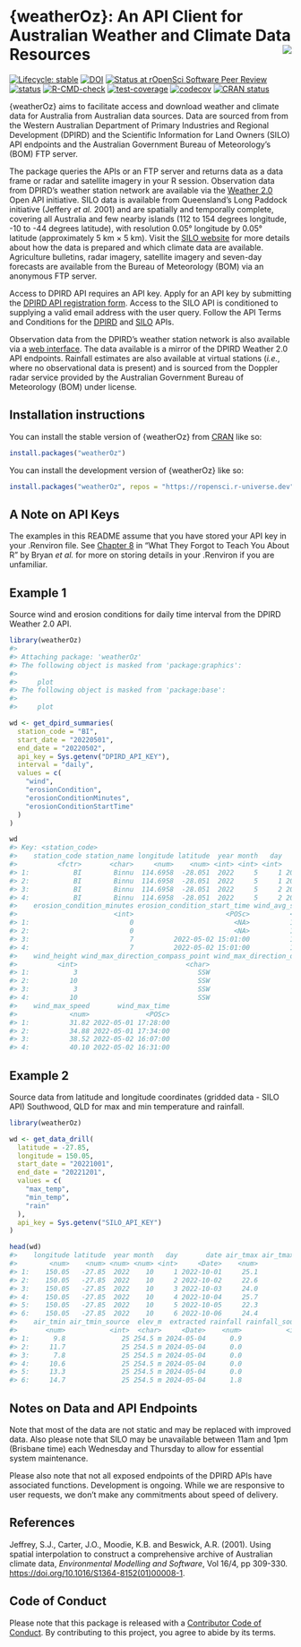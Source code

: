 
<!-- README.md is generated from README.Rmd. Please edit that file -->

# {weatherOz}: An API Client for Australian Weather and Climate Data Resources <img src="man/figures/logo.png" align="right" />

<!-- badges: start -->

[![Lifecycle:
stable](https://img.shields.io/badge/lifecycle-stable-green.svg)](https://lifecycle.r-lib.org/articles/stages.html#stable)
[![DOI](https://zenodo.org/badge/613750527.svg)](https://zenodo.org/badge/latestdoi/613750527)
[![Status at rOpenSci Software Peer
Review](https://badges.ropensci.org/598_status.svg)](https://github.com/ropensci/software-review/issues/598)
[![status](https://joss.theoj.org/papers/44a93e6baee10f5212735041123d400b/status.svg)](https://joss.theoj.org/papers/44a93e6baee10f5212735041123d400b)
[![R-CMD-check](https://github.com/ropensci/weatherOz/actions/workflows/R-CMD-check.yaml/badge.svg)](https://github.com/ropensci/weatherOz/actions/workflows/R-CMD-check.yaml)
[![test-coverage](https://github.com/ropensci/weatherOz/actions/workflows/test-coverage.yaml/badge.svg)](https://github.com/ropensci/weatherOz/actions/workflows/test-coverage.yaml)
[![codecov](https://codecov.io/gh/ropensci/weatherOz/graph/badge.svg?token=ZiaPsN6nYy)](https://codecov.io/gh/ropensci/weatherOz)
[![CRAN
status](https://www.r-pkg.org/badges/version/weatherOz)](https://CRAN.R-project.org/package=weatherOz)
<!-- badges: end -->

{weatherOz} aims to facilitate access and download weather and climate
data for Australia from Australian data sources. Data are sourced from
from the Western Australian Department of Primary Industries and
Regional Development (DPIRD) and the Scientific Information for Land
Owners (SILO) API endpoints and the Australian Government Bureau of
Meteorology’s (BOM) FTP server.

The package queries the APIs or an FTP server and returns data as a data
frame or radar and satellite imagery in your R session. Observation data
from DPIRD’s weather station network are available via the [Weather
2.0](https://www.agric.wa.gov.au/weather-api-20) Open API initiative.
SILO data is available from Queensland’s Long Paddock initiative
(Jeffery *et al.* 2001) and are spatially and temporally complete,
covering all Australia and few nearby islands (112 to 154 degrees
longitude, -10 to -44 degrees latitude), with resolution 0.05° longitude
by 0.05° latitude (approximately 5 km × 5 km). Visit the [SILO
website](https://www.longpaddock.qld.gov.au/silo/) for more details
about how the data is prepared and which climate data are available.
Agriculture bulletins, radar imagery, satellite imagery and seven-day
forecasts are available from the Bureau of Meteorology (BOM) via an
anonymous FTP server.

Access to DPIRD API requires an API key. Apply for an API key by
submitting the [DPIRD API registration
form](https://www.agric.wa.gov.au/form/dpird-api-registration). Access
to the SILO API is conditioned to supplying a valid email address with
the user query. Follow the API Terms and Conditions for the
[DPIRD](https://www.agric.wa.gov.au/apis/api-terms-and-conditions) and
[SILO](https://www.longpaddock.qld.gov.au/silo/api-documentation/) APIs.

Observation data from the DPIRD’s weather station network is also
available via a [web interface](https://weather.agric.wa.gov.au). The
data available is a mirror of the DPIRD Weather 2.0 API endpoints.
Rainfall estimates are also available at virtual stations (*i.e.*, where
no observational data is present) and is sourced from the Doppler radar
service provided by the Australian Government Bureau of Meteorology
(BOM) under license.

## Installation instructions

You can install the stable version of {weatherOz} from
[CRAN](https://cran.r-project.org/) like so:

``` r
install.packages("weatherOz")
```

You can install the development version of {weatherOz} like so:

``` r
install.packages("weatherOz", repos = "https://ropensci.r-universe.dev")
```

## A Note on API Keys

The examples in this README assume that you have stored your API key in
your .Renviron file. See [Chapter
8](https://rstats.wtf/r-startup.html#renviron) in “What They Forgot to
Teach You About R” by Bryan *et al.* for more on storing details in your
.Renviron if you are unfamiliar.

## Example 1

Source wind and erosion conditions for daily time interval from the
DPIRD Weather 2.0 API.

``` r
library(weatherOz)
#> 
#> Attaching package: 'weatherOz'
#> The following object is masked from 'package:graphics':
#> 
#>     plot
#> The following object is masked from 'package:base':
#> 
#>     plot

wd <- get_dpird_summaries(
  station_code = "BI",
  start_date = "20220501",
  end_date = "20220502",
  api_key = Sys.getenv("DPIRD_API_KEY"),
  interval = "daily",
  values = c(
    "wind",
    "erosionCondition",
    "erosionConditionMinutes",
    "erosionConditionStartTime"
  )
)

wd
#> Key: <station_code>
#>    station_code station_name longitude latitude  year month   day       date
#>          <fctr>       <char>     <num>    <num> <int> <int> <int>     <Date>
#> 1:           BI        Binnu  114.6958  -28.051  2022     5     1 2022-05-01
#> 2:           BI        Binnu  114.6958  -28.051  2022     5     1 2022-05-01
#> 3:           BI        Binnu  114.6958  -28.051  2022     5     2 2022-05-02
#> 4:           BI        Binnu  114.6958  -28.051  2022     5     2 2022-05-02
#>    erosion_condition_minutes erosion_condition_start_time wind_avg_speed
#>                        <int>                       <POSc>          <num>
#> 1:                         0                         <NA>          10.85
#> 2:                         0                         <NA>          15.57
#> 3:                         7          2022-05-02 15:01:00          13.06
#> 4:                         7          2022-05-02 15:01:00          17.70
#>    wind_height wind_max_direction_compass_point wind_max_direction_degrees
#>          <int>                           <char>                      <int>
#> 1:           3                              SSW                        200
#> 2:          10                              SSW                        194
#> 3:           3                              SSW                        205
#> 4:          10                              SSW                        193
#>    wind_max_speed       wind_max_time
#>             <num>              <POSc>
#> 1:          31.82 2022-05-01 17:28:00
#> 2:          34.88 2022-05-01 17:34:00
#> 3:          38.52 2022-05-02 16:07:00
#> 4:          40.10 2022-05-02 16:31:00
```

## Example 2

Source data from latitude and longitude coordinates (gridded data - SILO
API) Southwood, QLD for max and min temperature and rainfall.

``` r
library(weatherOz)

wd <- get_data_drill(
  latitude = -27.85,
  longitude = 150.05,
  start_date = "20221001",
  end_date = "20221201",
  values = c(
    "max_temp",
    "min_temp",
    "rain"
  ),
  api_key = Sys.getenv("SILO_API_KEY")
)

head(wd)
#>    longitude latitude  year month   day       date air_tmax air_tmax_source
#>        <num>    <num> <num> <num> <int>     <Date>    <num>           <int>
#> 1:    150.05   -27.85  2022    10     1 2022-10-01     25.1              25
#> 2:    150.05   -27.85  2022    10     2 2022-10-02     22.6              25
#> 3:    150.05   -27.85  2022    10     3 2022-10-03     24.0              25
#> 4:    150.05   -27.85  2022    10     4 2022-10-04     25.7              25
#> 5:    150.05   -27.85  2022    10     5 2022-10-05     22.3              25
#> 6:    150.05   -27.85  2022    10     6 2022-10-06     24.4              25
#>    air_tmin air_tmin_source  elev_m  extracted rainfall rainfall_source
#>       <num>           <int>  <char>     <Date>    <num>           <int>
#> 1:      9.8              25 254.5 m 2024-05-04      0.9              25
#> 2:     11.7              25 254.5 m 2024-05-04      0.0              25
#> 3:      7.8              25 254.5 m 2024-05-04      0.0              25
#> 4:     10.6              25 254.5 m 2024-05-04      0.0              25
#> 5:     13.3              25 254.5 m 2024-05-04      0.0              25
#> 6:     14.7              25 254.5 m 2024-05-04      1.8              25
```

## Notes on Data and API Endpoints

Note that most of the data are not static and may be replaced with
improved data. Also please note that SILO may be unavailable between
11am and 1pm (Brisbane time) each Wednesday and Thursday to allow for
essential system maintenance.

Please also note that not all exposed endpoints of the DPIRD APIs have
associated functions. Development is ongoing. While we are responsive to
user requests, we don’t make any commitments about speed of delivery.

## References

Jeffrey, S.J., Carter, J.O., Moodie, K.B. and Beswick, A.R. (2001).
Using spatial interpolation to construct a comprehensive archive of
Australian climate data, *Environmental Modelling and Software*, Vol
16/4, pp 309-330. <https://doi.org/10.1016/S1364-8152(01)00008-1>.

## Code of Conduct

Please note that this package is released with a [Contributor Code of
Conduct](https://ropensci.org/code-of-conduct/). By contributing to this
project, you agree to abide by its terms.
